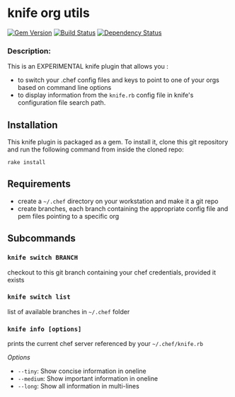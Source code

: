 # knife org utils
[![Gem Version](https://badge.fury.io/rb/knife-org-utils.svg)](http://badge.fury.io/rb/knife-org-utils) [![Build Status](https://travis-ci.org/secret-sauce/knife-org-utils.svg?branch=master)](https://travis-ci.org/secret-sauce/knife-org-utils) [![Dependency Status](https://gemnasium.com/secret-sauce/knife-org-utils.svg)](https://gemnasium.com/secret-sauce/knife-org-utils)


### Description:
This is an EXPERIMENTAL knife plugin that allows you :

- to switch your .chef config files and keys to point to one of your orgs based on command line options
- to display information from the `knife.rb` config file in knife's configuration file search path.

## Installation

This knife plugin is packaged as a gem. To install it, clone this
git repository and run the following command from inside the cloned repo:

    rake install


## Requirements
  * create a `~/.chef` directory on your workstation and make it a git repo
  * create branches, each branch containing the appropriate config file and pem files pointing to a specific org


## Subcommands

### `knife switch BRANCH`
checkout to this git branch containing your chef credentials, provided it exists

### `knife switch list`
list of available branches in `~/.chef` folder

### `knife info [options]`
prints the current chef server referenced by your `~/.chef/knife.rb`

*Options*

  * `--tiny`: Show concise information in oneline
  * `--medium`: Show important information in oneline
  * `--long`: Show all information in multi-lines
